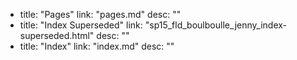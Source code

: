   - title: "Pages"
    link: "pages.md"
    desc: ""
  - title: "Index Superseded"
    link: "sp15_fld_boulboulle_jenny_index-superseded.html"
    desc: ""
  - title: "Index"
    link: "index.md"
    desc: ""
